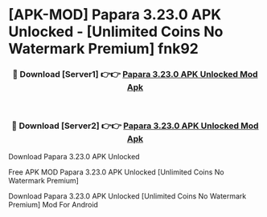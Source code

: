 # [APK-MOD] Papara 3.23.0 APK Unlocked - [Unlimited Coins No Watermark Premium] fnk92



<div align="center">
<h3>🔴 Download [Server1] 👉👉 <a href="https://momento.my/?title=Papara_3.23.0_APK_Unlocked">Papara 3.23.0 APK Unlocked Mod Apk</a></h3><br>

<h3>🔴 Download [Server2] 👉👉 <a href="https://momento.my/?title=Papara_3.23.0_APK_Unlocked">Papara 3.23.0 APK Unlocked Mod Apk</a></h3>
</div>



Download Papara 3.23.0 APK Unlocked 

Free APK MOD Papara 3.23.0 APK Unlocked [Unlimited Coins No Watermark Premium]

Download Papara 3.23.0 APK Unlocked [Unlimited Coins No Watermark Premium] Mod For Android
